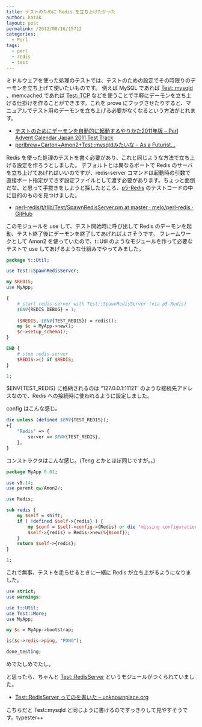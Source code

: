 ```yaml
---
title: テストのために Redis を立ち上げたかった
author: hatak
layout: post
permalink: /2012/08/16/15712
categories:
  - Perl
tags:
  - perl
  - redis
  - test
---
```


ミドルウェアを使った処理のテストでは、テストのための設定でその時限りのデーモンを立ち上げて使いたいものです。 例えば MySQL であれば [Test::mysqld][1] 、memcached であれば [Test::TCP][2] などを使うことで手軽にデーモンを立ち上げる仕掛けを作ることができます。これを prove にフックさせたりすると、マニュアルでテスト用のデーモンを立ち上げる必要がなくなるという方法がとれます。

<!--more-->

* [テストのためにデーモンを自動的に起動するやりかた2011年版 &#8211; Perl Advent Calendar Japan 2011 Test Track][3]
* [perlbrew+Carton+Amon2+Test::mysqldみたいな &#8211; As a Futurist&#8230;][4]

Redis を使った処理のテストを書く必要があり、これと同じような方法で立ち上げる設定を作ろうとしました。 デフォルトとは異なるポートで Redis のサーバを立ち上げてあげればいいのですが、redis-server コマンドは起動時の引数で直接ポート指定ができず設定ファイルとして渡す必要があります。ちょっと面倒だな、と思って手抜きをしようと探したところ、[p5-Redis][5] のテストコードの中に目的のものを見つけました。

* [perl-redis/t/tlib/Test/SpawnRedisServer.pm at master · melo/perl-redis · GitHub][6]

このモジュールを use して、テスト開始時に呼び出して Redis のデーモンを起動、テスト終了後にデーモンを終了してあげればよさそうです。 フレームワークとして Amon2 を使っていたので、t::Util のようなモジュールを作って必要なテストで use してあげるような仕組みでやってみました。

```perl
package t::Util;

use Test::SpawnRedisServer;

my $REDIS;
use MyApp;

{
    # start redis-server with Test::SpawnRedisServer (via p5-Redis)
    $ENV{REDIS_DEBUG} = 1;
    
    ($REDIS, $ENV{TEST_REDIS}) = redis();
    my $c = MyApp->new();
    $c->setup_schema();
}

END {
    # stop redis-server
    $REDIS->() if $REDIS;
}

1;
```

$ENV{TEST_REDIS} に格納されるのは &#8220;127.0.0.1:11121&#8243; のような接続先アドレスなので、Redis への接続時に使われるように設定しました。

config はこんな感じ。

```perl
die unless (defined $ENV{TEST_REDIS});
+{
    "Redis" => {
        server => $ENV{TEST_REDIS},
    },
}
```

コンストラクタはこんな感じ。(Teng とかとほぼ同じですが。。)

```perl
package MyApp 0.01;

use v5.14;
use parent qw/Amon2/;

use Redis;

sub redis {
    my $self = shift;
    if ( !defined $self->{redis} ) {
        my $conf = $self->config->{Redis} or die 'missing configuration for "Redis"';
        $self->{redis} = Redis->new(%{$conf});
    }
    return $self->{redis};
}

1;
```

これで無事、テストを走らせるときに一緒に Redis が立ち上がるようになりました。

```perl
use strict;
use warnings;

use t::Util;
use Test::More;
use MyApp;

my $c = MyApp->bootstrap;

is($c->redis->ping, "PONG");

done_testing;
```

めでたしめでたし。

と思ったら、ちゃんと [Test::RedisServer][7] というモジュールがつくられていました。

*   [Test::RedisServer ってのを書いた &#8211; unknownplace.org][8]

こちらだと Test::mysqld と同じように書けるのですっきりして見やすそうです。typester++

 [1]: https://metacpan.org/module/Test::mysqld
 [2]: https://metacpan.org/module/Test::TCP
 [3]: http://perl-users.jp/articles/advent-calendar/2011/test/18
 [4]: http://blog.riywo.com/2011/12/28/035420
 [5]: https://metacpan.org/module/Redis
 [6]: https://github.com/melo/perl-redis/blob/master/t/tlib/Test/SpawnRedisServer.pm
 [7]: https://metacpan.org/module/Test::RedisServer
 [8]: http://unknownplace.org/memo/2012/07/31/1/
